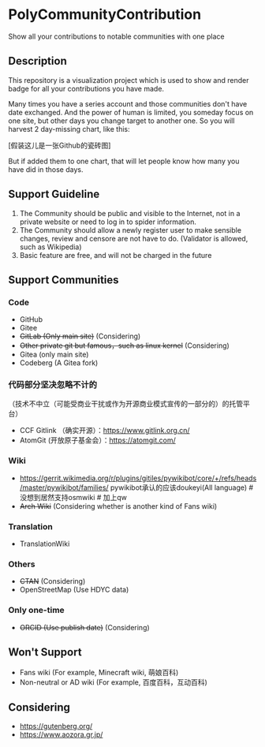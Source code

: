 # PolyCommunityContribution

Show all your contributions to notable communities with one place

## Description

This repository is a visualization project which is used to show and render badge for all your contributions you have made.

Many times you have a series account and those communities don't have date exchanged. And the power of human is limited, you someday focus on one site, but other days you change target to another one. So you will harvest 2 day-missing chart, like this:

[假装这儿是一张Github的瓷砖图]

But if added them to one chart, that will let people know how many you have did in those days.

## Support Guideline

1. The Community should be public and visible to the Internet, not in a private website or need to log in to spider information.
2. The Community should allow a newly register user to make sensible changes, review and censore are not have to do. (Validator is allowed, such as Wikipedia)
3. Basic feature are free, and will not be charged in the future

## Support Communities

### Code

+ GitHub
+ Gitee
+ ~~GitLab (Only main site)~~ (Considering)
+ ~~Other private git but famous，such as linux kernel~~ (Considering)
+ Gitea (only main site)
+ Codeberg (A Gitea fork)

### 代码部分坚决忽略不计的

（技术不中立（可能受商业干扰或作为开源商业模式宣传的一部分的）的托管平台）

+ CCF Gitlink （确实开源）：https://www.gitlink.org.cn/
+ AtomGit (开放原子基金会）：https://atomgit.com/

### Wiki

+ https://gerrit.wikimedia.org/r/plugins/gitiles/pywikibot/core/+/refs/heads/master/pywikibot/families/ pywikibot承认的应该doukeyi(All language) #没想到居然支持osmwiki # 加上qw
+ ~~Arch Wiki~~ (Considering whether is another kind of Fans wiki)

### Translation

+ TranslationWiki

### Others

+ ~~CTAN~~ (Considering)
+ OpenStreetMap (Use HDYC data)

### Only one-time

+ ~~ORCID (Use publish date)~~ (Considering)

## Won't Support

+ Fans wiki (For example, Minecraft wiki, 萌娘百科)
+ Non-neutral or AD wiki (For example, 百度百科，互动百科)

## Considering

+ https://gutenberg.org/
+ https://www.aozora.gr.jp/
